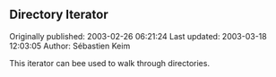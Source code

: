 ## Directory Iterator

Originally published: 2003-02-26 06:21:24
Last updated: 2003-03-18 12:03:05
Author: Sébastien Keim

This iterator can bee used to walk through directories.